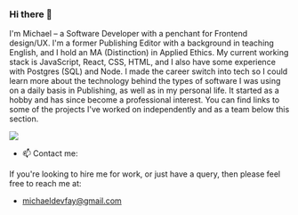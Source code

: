 ### Hi there 👋

I'm Michael – a Software Developer with a penchant for Frontend design/UX. I'm a former Publishing Editor with a background in teaching English, and I hold an MA (Distinction) in Applied Ethics. My current working stack is JavaScript, React, CSS, HTML, and I also have some experience with Postgres (SQL) and Node. I made the career switch into tech so I could learn more about the technology behind the types of software I was using on a daily basis in Publishing, as well as in my personal life. It started as a hobby and has since become a professional interest. You can find links to some of the projects I've worked on independently and as a team below this section.

![](https://media.giphy.com/media/xT9IgzoKnwFNmISR8I/giphy.gif)

- 📫 Contact me:

If you're looking to hire me for work, or just have a query, then please feel free to reach me at: 
- michaeldevfay@gmail.com
